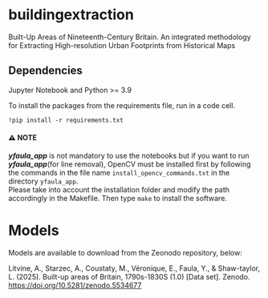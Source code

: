 # buildingextraction
Built-Up Areas of Nineteenth-Century Britain. An integrated methodology for Extracting High-resolution Urban Footprints from Historical Maps

## Dependencies
Jupyter Notebook and Python >= 3.9

To install the packages from the requirements file, run in a code cell.
```
!pip install -r requirements.txt
```

#### ⚠️ NOTE
_**yfaula_app**_ is not mandatory to use the notebooks but
if you want to run _**yfaula_app**_(for line removal), OpenCV must be installed first by following the commands in the file name `install_opencv_commands.txt` in the directory `yfaula_app`.  
Please take into account the installation folder and modify the path accordingly in the Makefile. Then type
`make` to install the software.

# Models
Models are available to download from the Zeonodo repository, below:

Litvine, A., Starzec, A., Coustaty, M., Véronique, E., Faula, Y., & Shaw-taylor, L. (2025). Built-up areas of Britain, 1790s-1830S (1.0) [Data set]. Zenodo. https://doi.org/10.5281/zenodo.5534677


